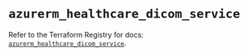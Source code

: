# `azurerm_healthcare_dicom_service`

Refer to the Terraform Registry for docs: [`azurerm_healthcare_dicom_service`](https://registry.terraform.io/providers/hashicorp/azurerm/4.36.0/docs/resources/healthcare_dicom_service).
